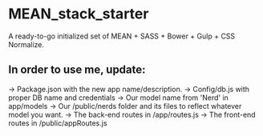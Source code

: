 MEAN_stack_starter
==================

A ready-to-go initialized set of MEAN + SASS + Bower + Gulp + CSS Normalize.


<h2>In order to use me, update:</h2>

-> Package.json with the new app name/description.
-> Config/db.js with proper DB name and credentials
-> Our model name from 'Nerd' in app/models
-> Our /public/nerds folder and its files to reflect whatever model you want.
-> The back-end routes in /app/routes.js
-> The front-end routes in /public/appRoutes.js